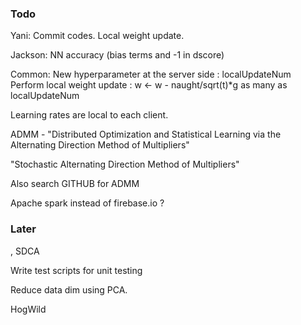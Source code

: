 
### Todo

Yani: Commit codes. Local weight update. 

Jackson: NN accuracy (bias terms and -1 in dscore)

Common: 
New hyperparameter at the server side : localUpdateNum
Perform local weight update : w <- w - naught/sqrt(t)*g as many as localUpdateNum

Learning rates are local to each client.


ADMM - "Distributed Optimization and Statistical Learning via the Alternating Direction Method of Multipliers"

"Stochastic Alternating Direction Method of Multipliers"

Also search GITHUB for ADMM

Apache spark instead of firebase.io ?


### Later

, SDCA

Write test scripts for unit testing

Reduce data dim using PCA.


HogWild





